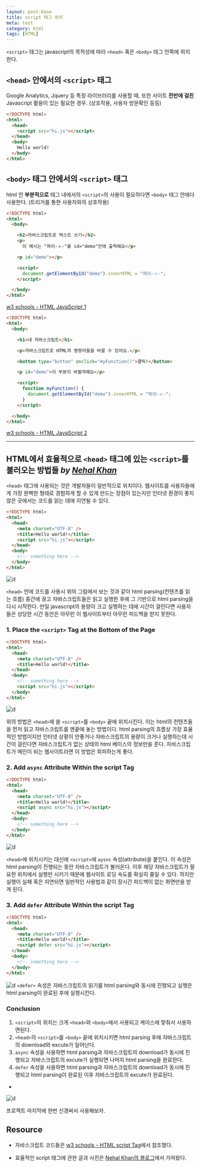 ```yaml
---
layout: post-base
title: script 태그 위치
meta: test
category: html
tags: [HTML]
---
```

`<script>` 태그는 javascript의 목적성에 따라 `<head>` 혹은 `<body>` 태그 안쪽에 위치한다.

## `<head>` 안에서의 `<script>` 태그

Google Analytics, Jquery 등 특정 라이브러리를 사용할 때, 또한 사이트 **전반에 걸친** Javascript 활용이 있는 필요한 경우. (상호작용, 사용자 방문확인 등등)

```html
<!DOCTYPE html>
<html>
  <head>
    <script src="hi.js"></script>
  </head>
  <body>
    Hello world!
  </body>
</html>
```

## `<body>` 태그 안에서의 `<script>` 태그

html 안 **부분적으로** 태그 내에서의 `<script>`의 사용이 필요하다면 `<body>` 태그 안에다 사용한다. (트리거를 통한 사용자와의 상호작용)

```html
<!DOCTYPE html>
<html>
  <body>

    <h2>자바스크립트로 텍스트 쓰기</h2>
    <p>
      이 예시는 "하이-ㅅ-"를 id="demo"안에 출력해요</p>

    <p id="demo"></p>

    <script>
      document.getElementById("demo").innerHTML = "하이-ㅅ-";
    </script> 

  </body>
</html>
```

[w3 schools - HTML JavaScript 1](https://www.w3schools.com/html/tryit.asp?filename=tryhtml_script)

```html
<!DOCTYPE html>
<html>
  <body>

    <h1>내 자바스크립트</h1>

    <p>자바스크립트로 HTML의 명령어들을 바꿀 수 있어요.</p>

    <button type="button" onclick="myFunction()">클릭!</button>

    <p id="demo">이 부분이 바뀔꺼예요</p>

    <script>
      function myFunction() { 
        document.getElementById("demo").innerHTML = "하이-ㅅ-";
      }
    </script>

  </body>
</html>
```

[w3 schools - HTML JavaScript 2](https://www.w3schools.com/html/tryit.asp?filename=tryhtml_script_html)

***

## HTML에서 효율적으로 `<head>` 태그에 있는 `<script>`를 불러오는 방법들 ***by [Nehal Khan](https://betterprogramming.pub/improve-page-load-performance-with-these-different-script-loading-techniques-b0d912eae7b1)***

`<head>` 태그에 사용되는 것은 개발자들이 일반적으로 위치이다. 웹사이트를 사용자들에게 가장 완벽한 형태로 경험하게 할 수 있게 만드는 장점이 있는지만 인터넷 환경이 좋지 않은 곳에서는 코드를 읽는 데에 지연될 수 있다.

```html
<!DOCTYPE html>
<html>
  <head>
    <meta charset="UTF-8" />
    <title>Hello world!</title> 
    <script src="hi.js"></script>
  </head>
  <body>
    <!-- something here -->
  </body>
</html>
```

![d]({{site.baseurl}}/img/21-09-11-html-1.png)

`<head>` 안에 코드를 사용시 위의 그림에서 보는 것과 같이 html parsing(컨텐츠를 읽는 흐름) 중간에 끊고 자바스크립트들은 읽고 실행한 후에 그 기반으로 html parsing을 다시 시작한다. 만일 javascript의 용량이 크고 실행하는 데에 시간이 걸린다면 사용자들은 상당한 시간 동안은 아무런 이 웹사이트부터 아무런 피드백을 받지 못한다.

### 1. Place the `<script>` Tag at the Bottom of the Page

```html
<!DOCTYPE html>
<html>
  <head>
    <meta charset="UTF-8" />
    <title>Hello world!</title> 
  </head>
  <body>
    <!-- something here -->
    <script src="hi.js"></script>
  </body>
</html>
```

![d]({{site.baseurl}}/img/21-09-11-html-2.png)

위의 방법은 `<head>`에 쓸 `<script>`를 `<body>` 끝에 위치시킨다. 이는 html의 컨텐츠들을 먼저 읽고 자바스크립트를 맨끝에 놓는 방법이다. html parsing의 흐름상 가장 효율적인 방법이지만 인터넷 상황이 안좋거나 자바스크립트의 용량이 크거나 실행하는데 시간이 걸린다면 자바스크립트가 없는 상태의 html 베이스의 정보만을 준다. 자바스크립트가 메인이 되는 웹사이트라면 이 방법은 회피하는게 좋다.

### 2. Add `async` Attribute Within the script Tag

```html
<!DOCTYPE html>
<html>
  <head>
    <meta charset="UTF-8" />
    <title>Hello world!</title> 
    <script async src="hi.js"></script>
  </head>
  <body>
    <!-- something here -->
  </body>
</html>
```

![d]({{site.baseurl}}/img/21-09-11-html-3.png)

`<head>`에 위치시키는 대신에 `<script>`에 `aysnc` 속성(attribute)을 붙인다. 이 속성은 html parsing이 진행되는 동안 자바스크립트가 불러온다. 이후 해당 자바스크립트가 필요한 위치에서 실행만 시키기 때문에 웹사이트 로딩 속도를 확실히 줄일 수 있다. 하지만 실행이 실패 혹은 지연되면 일반적인 사용법과 같이 장시간 피드백이 없는 화면만을 받게 된다.

### 3. Add `defer` Attribute Within the script Tag

```html
<!DOCTYPE html>
<html>
  <head>
    <meta charset="UTF-8" />
    <title>Hello world!</title> 
    <script defer src="hi.js"></script>
  </head>
  <body>
    <!-- something here -->
  </body>
</html>
```

![d]({{site.baseurl}}/img/21-09-11-html-4.png)
`<defer>` 속성은 자바스크립트의 읽기를 html parsing와 동시에 진행되고 실행은 html parsing이 완료된 후에 실행시킨다.

### Conclusion

1. `<script>`의 위치는 크게 `<head>`와 `<body>`에서 사용되고 케이스에 맞춰서 사용하면된다.
1. `<head>`의 `<script>`를 `<body>` 끝에 위치시키면 html parsing 후에 자바스크립트의 download와 excute가 일어난다.
1. `async` 속성을 사용하면 html parsing과 자바스크립트의 download가 동시에 진행되고 자바스크립트의 excute가 실행되면 나머지 html parsing을 완료한다.
1. `defer` 속성을 사용하면 html parsing과 자바스크립트의 download가 동시에 진행되고 html parsing이 완료된 이후 자바스크립트의 excute가 완료된다.

-

![d]({{site.baseurl}}/img/21-09-11-html-5.png)

프로젝트 마지막에 한번 신경써서 사용해보자.

## Resource

- 자바스크립트 코드들은 [w3 schools - HTML script Tag](https://www.w3schools.com/tags/tag_script.asp)에서 참조했다.

- 효율적인 script 태그에 관한 글과 사진은 [Nehal Khan의 블로그](https://betterprogramming.pub/improve-page-load-performance-with-these-different-script-loading-techniques-b0d912eae7b1)에서 가져왔다.
